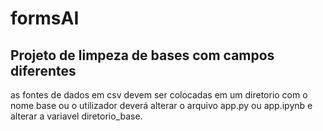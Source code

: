 # formsAI

## Projeto de limpeza de bases com campos diferentes


as fontes de dados em csv devem ser colocadas em um diretorio com o nome base ou o utilizador deverá alterar o arquivo app.py ou app.ipynb e alterar a variavel diretorio_base.



